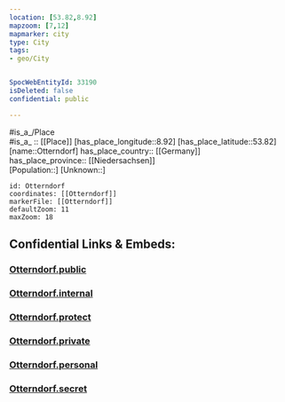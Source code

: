 ```yaml
---
location: [53.82,8.92] 
mapzoom: [7,12] 
mapmarker: city 
type: City
tags:
- geo/City


SpocWebEntityId: 33190
isDeleted: false
confidential: public

---
```

#is_a_/Place  
#is_a_ :: [[Place]] 
[has_place_longitude::8.92] 
[has_place_latitude::53.82] 
[name::Otterndorf] 
has_place_country:: [[Germany]]  
has_place_province:: [[Niedersachsen]]  
[Population::] 
[Unknown::] 


```leaflet
id: Otterndorf
coordinates: [[Otterndorf]] 
markerFile: [[Otterndorf]] 
defaultZoom: 11 
maxZoom: 18
```


## Confidential Links & Embeds: 

### [Otterndorf.public](/_public/\Earth\Continent\Europe\Europe~Central\Germany\Germany~West\Niedersachsen\counties~Niedersachsen\Cuxhaven\cities~Cuxhaven\Land_Hadeln\boroughs~Land_HadelnOtterndorf.public.md) 

### [Otterndorf.internal](/_internal/\Earth\Continent\Europe\Europe~Central\Germany\Germany~West\Niedersachsen\counties~Niedersachsen\Cuxhaven\cities~Cuxhaven\Land_Hadeln\boroughs~Land_HadelnOtterndorf.internal.md) 

### [Otterndorf.protect](/_protect/\Earth\Continent\Europe\Europe~Central\Germany\Germany~West\Niedersachsen\counties~Niedersachsen\Cuxhaven\cities~Cuxhaven\Land_Hadeln\boroughs~Land_HadelnOtterndorf.protect.md) 

### [Otterndorf.private](/_private/\Earth\Continent\Europe\Europe~Central\Germany\Germany~West\Niedersachsen\counties~Niedersachsen\Cuxhaven\cities~Cuxhaven\Land_Hadeln\boroughs~Land_HadelnOtterndorf.private.md) 

### [Otterndorf.personal](/_personal/\Earth\Continent\Europe\Europe~Central\Germany\Germany~West\Niedersachsen\counties~Niedersachsen\Cuxhaven\cities~Cuxhaven\Land_Hadeln\boroughs~Land_HadelnOtterndorf.personal.md) 

### [Otterndorf.secret](/_secret/\Earth\Continent\Europe\Europe~Central\Germany\Germany~West\Niedersachsen\counties~Niedersachsen\Cuxhaven\cities~Cuxhaven\Land_Hadeln\boroughs~Land_HadelnOtterndorf.secret.md)


